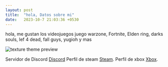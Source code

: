 ```yaml
---
layout: post
title:  "hola, Datos sobre mi"
date:   2023-10-7 21:03:36 +0530
---
```

hola, me gustan los videojuegos juego warzone, Fortnite, Elden ring, darks souls, lef 4 dead, fall guys, yugioh y mas

![texture theme preview](https://i0.wp.com/www.michigandaily.com/wp-content/uploads/2023/06/Untitled_Artwork-116.png?resize=1200%2C800&ssl=1)

Servidor de Discord [Discord][jekyll-docs] Perfil de steam [Steam][jekyll-gh]. Perfil de xbox [Xbox][jekyll-talk].

[jekyll-docs]: https://discord.gg/TF77ftPw
[jekyll-gh]:   https://s.team/p/cgpq-wjwc/jfgwfdwk
[jekyll-talk]: https://www.xbox.com/play/share/friend/ynbU5MzujH
